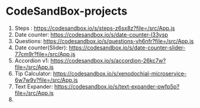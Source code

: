 # CodeSandBox-projects

1. Steps : https://codesandbox.io/s/steps-z6sx8z?file=/src/App.js
2. Date counter: https://codesandbox.io/s/date-counter-l33ysp
3. Questions: https://codesandbox.io/s/questions-vh6nfr?file=/src/App.js
4. Date counter(Slider): https://codesandbox.io/s/date-counter-slider-77cm9r?file=/src/App.js
5. Accordion v1: https://codesandbox.io/s/accordion-26kc7w?file=/src/App.js
6. Tip Calculator: https://codesandbox.io/s/xenodochial-microservice-6w7w9v?file=/src/App.js
7. Text Expander: https://codesandbox.io/s/text-expander-pwfp5p?file=/src/App.js
8. 
